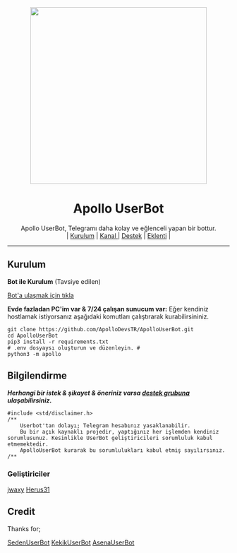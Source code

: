 <div align="center">
  <img src="https://telegra.ph/file/395921861f2acd8869119.png" width="400" height="400">
  <h1>Apollo UserBot</h1>
</div>
<p align="center">
    Apollo UserBot, Telegramı daha kolay ve eğlenceli yapan bir bottur. 
    <br>
        | <a href="https://github.com/ThorDevTR/ThorUserBot/blob/master/README.md#Kurulum">Kurulum</a> |
        <a href="https://t.me/ApolloUB">Kanal </a> |
        <a href="https://t.me/ApolloUBSupport">Destek</a> |
        <a href="https://t.me/ApolloUBPlugin">Eklenti</a> |
    <br>
</p>

----
## Kurulum

**Bot ile Kurulum** (Tavsiye edilen)

[Bot'a ulaşmak için tıkla](https://t.me/apolloinstallerbot)

**Evde fazladan PC'im var & 7/24 çalışan sunucum var:**
Eğer kendiniz hostlamak istiyorsanız aşağıdaki komutları çalıştırarak kurabilirsininiz.
```
git clone https://github.com/ApolloDevsTR/ApolloUserBot.git
cd ApolloUserBot
pip3 install -r requirements.txt
# .env dosyaysı oluşturun ve düzenleyin. #
python3 -m apollo
```

## Bilgilendirme
***Herhangi bir istek & şikayet & öneriniz varsa [destek grubuna](https://t.me/ApolloUBSupport) ulaşabilirsiniz.***

```
#include <std/disclaimer.h>
/**
    Userbot'tan dolayı; Telegram hesabınız yasaklanabilir.
    Bu bir açık kaynaklı projedir, yaptığınız her işlemden kendiniz sorumlusunuz. Kesinlikle UserBot geliştiricileri sorumluluk kabul etmemektedir.
    ApolloUserBot kurarak bu sorumlulukları kabul etmiş sayılırsınız.
/**
```

### Geliştiriciler
  [jwaxy](https://github.com/jwaxy)
  [Herus31](https://t.me/Herusbabapiro31)

## Credit
Thanks for;

[SedenUserBot](https://github.com/TeamDerUntergang/Telegram-SedenUserBot)
[KekikUserBot](https://github.com/KekikAkademi/kekikUserbot)
[AsenaUserBot](https://github.com/yusufusta/asenauserbot)
